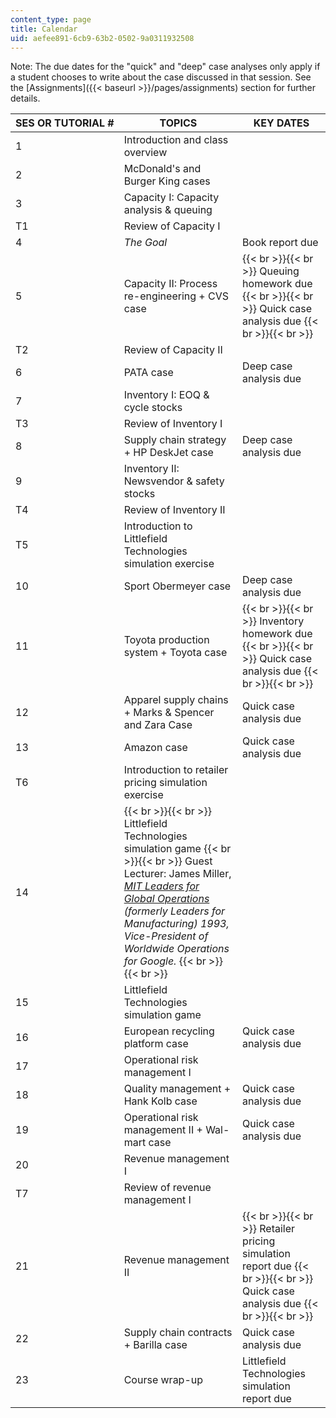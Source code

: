 ```yaml
---
content_type: page
title: Calendar
uid: aefee891-6cb9-63b2-0502-9a0311932508
---
```


Note: The due dates for the "quick" and "deep" case analyses only apply if a student chooses to write about the case discussed in that session. See the [Assignments]({{< baseurl >}}/pages/assignments) section for further details.

| SES OR TUTORIAL # | TOPICS | KEY DATES |
| --- | --- | --- |
| 1 | Introduction and class overview | &nbsp; |
| 2 | McDonald's and Burger King cases | &nbsp; |
| 3 | Capacity I: Capacity analysis & queuing | &nbsp; |
| T1 | Review of Capacity I | &nbsp; |
| 4 | _The Goal_ | Book report due |
| 5 | Capacity II: Process re-engineering + CVS case |  {{< br >}}{{< br >}} Queuing homework due {{< br >}}{{< br >}} Quick case analysis due {{< br >}}{{< br >}}  |
| T2 | Review of Capacity II | &nbsp; |
| 6 | PATA case | Deep case analysis due |
| 7 | Inventory I: EOQ & cycle stocks | &nbsp; |
| T3 | Review of Inventory I | &nbsp; |
| 8 | Supply chain strategy + HP DeskJet case | Deep case analysis due |
| 9 | Inventory II: Newsvendor & safety stocks | &nbsp; |
| T4 | Review of Inventory II | &nbsp; |
| T5 | Introduction to Littlefield Technologies simulation exercise | &nbsp; |
| 10 | Sport Obermeyer case | Deep case analysis due |
| 11 | Toyota production system + Toyota case |  {{< br >}}{{< br >}} Inventory homework due {{< br >}}{{< br >}} Quick case analysis due {{< br >}}{{< br >}}  |
| 12 | Apparel supply chains + Marks & Spencer and Zara Case | Quick case analysis due |
| 13 | Amazon case | Quick case analysis due |
| T6 | Introduction to retailer pricing simulation exercise | &nbsp; |
| 14 |  {{< br >}}{{< br >}} Littlefield Technologies simulation game {{< br >}}{{< br >}} Guest Lecturer: James Miller, _[MIT Leaders for Global Operations](http://lgo.mit.edu/) (formerly Leaders for Manufacturing) 1993, Vice-President of Worldwide Operations for Google._ {{< br >}}{{< br >}}  | &nbsp; |
| 15 | Littlefield Technologies simulation game | &nbsp; |
| 16 | European recycling platform case | Quick case analysis due |
| 17 | Operational risk management I | &nbsp; |
| 18 | Quality management + Hank Kolb case | Quick case analysis due |
| 19 | Operational risk management II + Wal-mart case | Quick case analysis due |
| 20 | Revenue management I | &nbsp; |
| T7 | Review of revenue management I | &nbsp; |
| 21 | Revenue management II |  {{< br >}}{{< br >}} Retailer pricing simulation report due {{< br >}}{{< br >}} Quick case analysis due {{< br >}}{{< br >}}  |
| 22 | Supply chain contracts + Barilla case | Quick case analysis due |
| 23 | Course wrap-up | Littlefield Technologies simulation report due